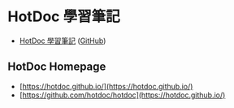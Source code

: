 # HotDoc 學習筆記

* [HotDoc 學習筆記](https://foreachsam.github.io/note-tool-hotdoc/doc/index.html) ([GitHub](https://github.com/foreachsam/note-tool-hotdoc))

## HotDoc Homepage

* [https://hotdoc.github.io/](https://hotdoc.github.io/)
* [https://github.com/hotdoc/hotdoc](https://hotdoc.github.io/)
